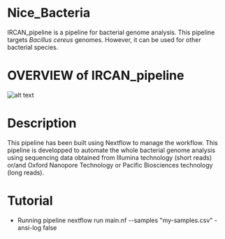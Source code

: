 # Nice_Bacteria
IRCAN_pipeline is a pipeline for bacterial genome analysis. This pipeline targets _Bacillus cereus_ genomes. However, it can be used for other bacterial species. 

# OVERVIEW of IRCAN_pipeline
![alt text](https://github.com/eunbaeAN/IRCAN_pipeline/blob/main/overview.png?raw=true)

# Description 
This pipeline has been built using Nextflow to manage the workflow. 
This pipeline is developped to automate the whole bacterial genome analysis using sequencing data obtained from Illumina technology (short reads) or/and Oxford Nanopore Technology or Pacific Biosciences technology (long reads).

# Tutorial
* Running pipeline
nextflow run main.nf --samples "my-samples.csv" -ansi-log false


